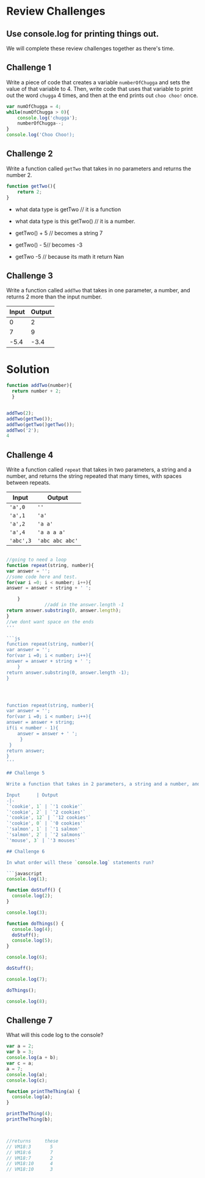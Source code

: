 # Review Challenges
## Use console.log for printing things out. 
We will complete these review challenges together as there's time.

## Challenge 1

Write a piece of code that creates a variable `numberOfChugga` and sets the value of that variable to 4. Then, write code that uses that variable to print out the word `chugga` 4 times, and then at the end prints out `choo choo!` once.
```js
var numOfChugga = 4;
while(numOfChugga > 0){
    console.log('chugga');
    numberOfChugga--;
}
console.log('Choo Choo!);
```
## Challenge 2

Write a function called `getTwo` that takes in no parameters and returns the number 2.





```js 
function getTwo(){
    return 2;
}
```
- what data type is getTwo // it is a function 

- what data type is this getTwo() // it is a number. 

- getTwo() + 5 // becomes a string 7

- getTwo() - 5// becomes -3

- getTwo -5 // because its math it return Nan

## Challenge 3

Write a function called `addTwo` that takes in one parameter, a number, and returns 2 more than the input number.

Input | Output
------|-------
0     | 2
7     | 9
-5.4  | -3.4

















# Solution
```js 
function addTwo(number){
  return number + 2;
  }


addTwo(2);
addTwo(getTwo());
addTwo(getTwo()getTwo());
addTwo('2');
4
```
## Challenge 4
Write a function called `repeat` that takes in two parameters, a string and a number, and returns the string repeated that many times, with spaces between repeats.

Input | Output
------|-------
`'a',0` | `''`
`'a',1` | `'a'`
`'a',2` | `'a a'`
`'a',4` | `'a a a a'`
`'abc',3` | `'abc abc abc'`
```js

//going to need a loop
function repeat(string, number){
var answer = '';
//some code here and test. 
for(var i =0; i < number; i++){
answer = answer + string + ' ';

    }
              //add in the answer.length -1
return answer.substring(0, answer.length);
}
//we dont want space on the ends
'''

```js
function repeat(string, number){
var answer = '';
for(var i =0; i < number; i++){
answer = answer + string + ' ';
    }
return answer.substring(0, answer.length -1);
}




function repeat(string, number){
var answer = '';
for(var i =0; i < number; i++){
answer = answer + string;
if(i < number - 1){
    answer = answer + ' ';
     }
 }
return answer;
}
'''

## Challenge 5

Write a function that takes in 2 parameters, a string and a number, and returns a string consisting of the number, followed by the string, followed by an 's' if the string should be pluralized based on the number.

Input      | Output
-|-
`'cookie', 1` | `'1 cookie'`
`'cookie', 2` | `'2 cookies'`
`'cookie', 12` | `'12 cookies'`
`'cookie', 0` | `'0 cookies'`
`'salmon', 1` | `'1 salmon'`
`'salmon', 2` | `'2 salmons'`
`'mouse', 3` | `'3 mouses'`

## Challenge 6

In what order will these `console.log` statements run?

```javascript
console.log(1);

function doStuff() {
  console.log(2);
}

console.log(3);

function doThings() {
  console.log(4);
  doStuff();
  console.log(5);
}

console.log(6);

doStuff();

console.log(7);

doThings();

console.log(8);
```

## Challenge 7

What will this code log to the console?

```javascript
var a = 2;
var b = 3;
console.log(a + b);
var c = a;
a = 7;
console.log(a);
console.log(c);

function printTheThing(a) {
  console.log(a);
}

printTheThing(4);
printTheThing(b);
```


```js 


//returns     these
// VM18:3       5
// VM18:6       7
// VM18:7       2
// VM18:10      4
// VM18:10      3


```